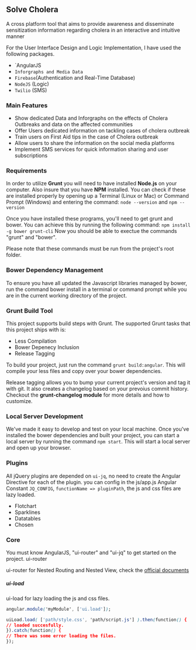 ## Solve Cholera

A cross platform tool that aims to provide awareness and disseminate sensitization information regarding cholera in an interactive and intuitive manner

For the User Interface Design and Logic Implementation, I have used the following packages.
*  `AngularJS
* `Inforgraphs and Media Data`
* `Firebase`(Authentication and Real-Time Database)
* `NodeJS` (Logic)
* `Twilio` (SMS)

### Main Features

* Show dedicated Data and Inforgraphs on the effects of Cholera Outbreaks and data on the affected communities
* Offer Users dedicated information on tackling cases of cholera outbreak
* Train users on First Aid tips in the case of Cholera outbreak
* Allow users to share the information on the social media platforms
* Implement SMS services for quick information sharing and user subscriptions

### Requirements

In order to utilize **Grunt** you will need to have installed **Node.js** on your computer. Also insure that you have **NPM** installed. 
You can check if these are installed properly by opening up a Terminal (Linux or Mac) or Command Prompt (Windows) 
and entering the command: `node --version` and `npm --version`

Once you have installed these programs, you'll need to get grunt and bower. You can achieve this by running the following command: `npm install -g bower grunt-cli` 
Now you should be able to exectue the commands "grunt" and "bower". 

Please note that these commands must be run from the project's root folder.

### Bower Dependency Management

To ensure you have all updated the Javascript libraries managed by bower, run the command bower install in a terminal or command prompt while you are in the current working directory of the project.

### Grunt Build Tool

This project supports build steps with Grunt. The supported Grunt tasks that this project ships with is:

* Less Compilation
* Bower Depenecy Inclusion
* Release Tagging

To build your project, just run the command `grunt build:angular`. This will compile your less files and copy over your bower dependencies.

Release tagging allows you to bump your current project's version and tag it with git. It also creates a changelog based on your prevoius commit history. Checkout the **grunt-changelog module** for more details and how to customize.

### Local Server Development

We've made it easy to develop and test on your local machine. Once you've installed the bower dependencies and built your project, you can start a local server by running the command `npm start`. This will start a local server and open up your browser.

### Plugins

All jQuery plugins are depended on `ui-jq`, no need to create the Angular Directive for each of the plugin. you can config in the js/app.js Angular Constant `JQ_CONFIG`, `functionName => pluginPath`, the js and css files are lazy loaded.

* Flotchart
* Sparklines
* Datatables
* Chosen

### Core

You must know AngularJS, "ui-router" and "ui-jq" to get started on the project.
ui-router

ui-router for Nested Routing and Nested View, check the [official documents](http://angular-ui.github.io/ui-router/)

##### ui-load

ui-load for lazy loading the js and css files.

```css
angular.module('myModule', ['ui.load']);

uiLoad.load( ['path/style.css', 'path/script.js'] ).then(function() {
// loaded succesfully.
}).catch(function() {
// There was some error loading the files.
});
```

